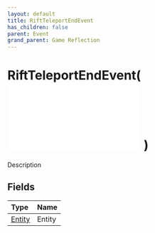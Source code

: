 ```yaml
---
layout: default
title: RiftTeleportEndEvent
has_children: false
parent: Event
grand_parent: Game Reflection
---
```

# RiftTeleportEndEvent( ![ EntityEventBase ](/game-reflection/events/entity_event_base.md) )
Description 

## Fields
| Type | Name |
|:-------------|:--------------|
| [Entity](/game-reflection/classes/entity.md) | Entity |
